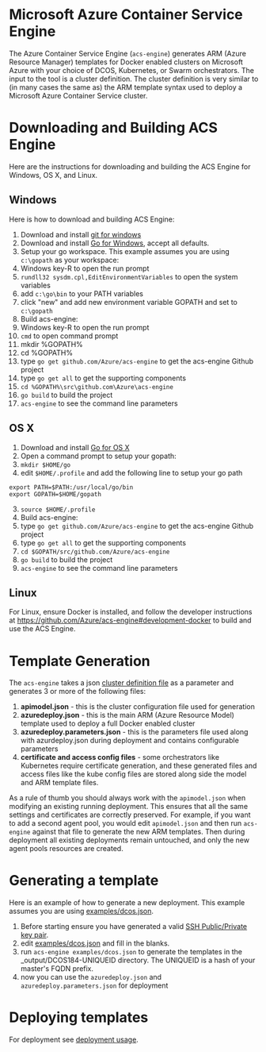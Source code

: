 # Microsoft Azure Container Service Engine

The Azure Container Service Engine (`acs-engine`) generates ARM (Azure Resource Manager) templates for Docker enabled clusters on Microsoft Azure with your choice of DCOS, Kubernetes, or Swarm orchestrators. The input to the tool is a cluster definition. The cluster definition is very similar to (in many cases the same as) the ARM template syntax used to deploy a Microsoft Azure Container Service cluster.

# Downloading and Building ACS Engine

Here are the instructions for downloading and building the ACS Engine for Windows, OS X, and Linux.

## Windows

Here is how to download and building ACS Engine:

1. Download and install [git for windows](https://git-scm.com/download/win)
2. Download and install [Go for Windows](https://golang.org/dl/), accept all defaults.
3. Setup your go workspace.  This example assumes you are using `c:\gopath` as your workspace:
  1. Windows key-R to open the run prompt
  2. `rundll32 sysdm.cpl,EditEnvironmentVariables` to open the system variables
  3. add `c:\go\bin` to your PATH variables
  4. click "new" and add new environment variable GOPATH and set to `c:\gopath`
4. Build acs-engine:
  1. Windows key-R to open the run prompt
  2. `cmd` to open command prompt
  3. mkdir %GOPATH%
  4. cd %GOPATH%
  5. type `go get github.com/Azure/acs-engine` to get the acs-engine Github project
  6. type `go get all` to get the supporting components
  7. `cd %GOPATH%\src\github.com\Azure\acs-engine`
  8. `go build` to build the project
  9. `acs-engine` to see the command line parameters

## OS X

1. Download and install [Go for OS X](https://golang.org/dl/)
2. Open a command prompt to setup your gopath:
  1. `mkdir $HOME/go`
  2. edit `$HOME/.profile` and add the following line to setup your go path
  ```
  export PATH=$PATH:/usr/local/go/bin
  export GOPATH=$HOME/gopath
  ```
  3. `source $HOME/.profile`
3. Build acs-engine:
  1. type `go get github.com/Azure/acs-engine` to get the acs-engine Github project
  2. type `go get all` to get the supporting components
  3. `cd $GOPATH/src/github.com/Azure/acs-engine`
  4. `go build` to build the project
  5. `acs-engine` to see the command line parameters

## Linux

For Linux, ensure Docker is installed, and follow the developer instructions at https://github.com/Azure/acs-engine#development-docker to build and use the ACS Engine.

# Template Generation

The `acs-engine` takes a json [cluster definition file](clusterdefinition.md) as a parameter and generates 3 or more of the following files:

1. **apimodel.json** - this is the cluster configuration file used for generation
2. **azuredeploy.json** - this is the main ARM (Azure Resource Model) template used to deploy a full Docker enabled cluster
3. **azuredeploy.parameters.json** - this is the parameters file used along with azurdeploy.json during deployment and contains configurable parameters
4. **certificate and access config files** - some orchestrators like Kubernetes require certificate generation, and these generated files and access files like the kube config files are stored along side the model and ARM template files.

As a rule of thumb you should always work with the `apimodel.json` when modifying an existing running deployment.  This ensures that all the same settings and certificates are correctly preserved.  For example, if you want to add a second agent pool, you would edit `apimodel.json` and then run `acs-engine` against that file to generate the new ARM templates. Then during deployment all existing deployments remain untouched, and only the new agent pools resources are created.

# Generating a template

Here is an example of how to generate a new deployment.  This example assumes you are using [examples/dcos.json](../examples/dcos.json).

1. Before starting ensure you have generated a valid [SSH Public/Private key pair](SSHKeyManagement.md).
2. edit [examples/dcos.json](../examples/dcos.json) and fill in the blanks.
3. run `acs-engine examples/dcos.json` to generate the templates in the _output/DCOS184-UNIQUEID directory.  The UNIQUEID is a hash of your master's FQDN prefix.
4. now you can use the `azuredeploy.json` and `azuredeploy.parameters.json` for deployment

# Deploying templates

For deployment see [deployment usage](../README.md#deployment-usage).